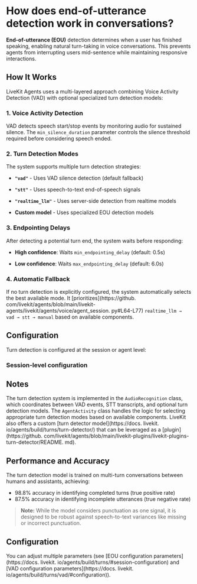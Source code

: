 # How does end-of-utterance detection work in conversations?

**End-of-utterance (EOU)** detection determines when a user has finished speaking, enabling natural turn-taking in voice conversations. This prevents agents from interrupting users mid-sentence while maintaining responsive interactions.


## How It Works

LiveKit Agents uses a multi-layered approach combining Voice Activity Detection (VAD) with optional specialized turn detection models:


### 1. Voice Activity Detection

VAD detects speech start/stop events by monitoring audio for sustained silence. The `min_silence_duration` parameter controls the silence threshold required before considering speech ended.


### 2. Turn Detection Modes

The system supports multiple turn detection strategies:

- **`"vad"`** - Uses VAD silence detection (default fallback)

- **`"stt"`** - Uses speech-to-text end-of-speech signals

- **`"realtime_llm"`** - Uses server-side detection from realtime models

- **Custom model** - Uses specialized EOU detection models


### 3. Endpointing Delays

After detecting a potential turn end, the system waits before responding:

- **High confidence**: Waits `min_endpointing_delay` (default: 0.5s)

- **Low confidence**: Waits `max_endpointing_delay` (default: 6.0s)


### 4. Automatic Fallback

If no turn detection is explicitly configured, the system automatically selects the best available mode. It [prioritizes](https://github. com/livekit/agents/blob/main/livekit-agents/livekit/agents/voice/agent_session. py#L64-L77) `realtime_llm → vad → stt → manual` based on available components.


## Configuration

Turn detection is configured at the session or agent level:


### Session-level configuration


## Notes

The turn detection system is implemented in the `AudioRecognition` class, which coordinates between VAD events, STT transcripts, and optional turn detection models. The `AgentActivity` class handles the logic for selecting appropriate turn detection modes based on available components. LiveKit also offers a custom [turn detector model](https://docs. livekit. io/agents/build/turns/turn-detector/) that can be leveraged as a [plugin](https://github. com/livekit/agents/blob/main/livekit-plugins/livekit-plugins-turn-detector/README. md).


## Performance and Accuracy

The turn detection model is trained on multi-turn conversations between humans and assistants, achieving:


- 98.8% accuracy in identifying completed turns (true positive rate)
- 87.5% accuracy in identifying incomplete utterances (true negative rate)


> **Note:** While the model considers punctuation as one signal, it is designed to be robust against speech-to-text variances like missing or incorrect punctuation.


## Configuration

You can adjust multiple parameters (see [EOU configuration parameters](https://docs. livekit. io/agents/build/turns/#session-configuration) and [VAD configuration parameters](https://docs. livekit. io/agents/build/turns/vad/#configuration)).